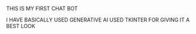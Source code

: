 THIS IS MY FIRST CHAT BOT 


I HAVE BASICALLY USED GENERATIVE AI USED TKINTER FOR GIVING IT A BEST LOOK 

